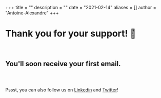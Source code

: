+++
title = ""
description = ""
date = "2021-02-14"
aliases = []
author = "Antoine-Alexandre"
+++

# Thank you for your support! 🤟
&nbsp;
## You'll soon receive your first email. 
##### &nbsp;
Pssst, you can also follow us on [Linkedin](https://www.linkedin.com/company/decodetech) and [Twitter](https://twitter.com/decodetech_eu)!
